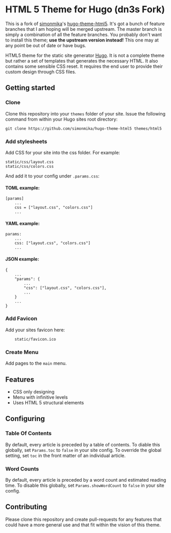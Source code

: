 # HTML 5 Theme for Hugo (dn3s Fork)

This is a fork of [simonmika](https://github.com/simonmika)'s [hugo-theme-html5](https://github.com/simonmika/hugo-theme-html5).
It's got a bunch of feature branches that I am hoping will be merged upstream. The master branch is simply a combination of all the feature branches.
You probably don't want to install this theme; **use the upstream version instead!**
This one may at any point be out of date or have bugs. 

HTML5 theme for the static site generator [Hugo](http://http://hugo.spf13.com).
It is not a complete theme but rather a set of templates that generates the necessary HTML. It also contains some sensible CSS reset.
It requires the end user to provide their custom design through CSS files.

## Getting started
### Clone
Clone this repository into your `themes` folder of your site. Issue the following command from within your Hugo sites root directory:

	git clone https://github.com/simonmika/hugo-theme-html5 themes/html5

### Add stylesheets
Add CSS for your site into the css folder. For example:

```
static/css/layout.css
static/css/colors.css
```

And add it to your config under `.params.css`:

#### TOML example:

```
[params]
	...
	css = ["layout.css", "colors.css"]
	...
```

#### YAML example:

```
params:
	...
	css: ["layout.css", "colors.css"]
	...
```

#### JSON example:

```
{
	...
	"params": {
		...
		"css": ["layout.css", "colors.css"],
		...
	}
	...
}
```

### Add Favicon
Add your sites favicon here:

```
	static/favicon.ico
```

### Create Menu
Add pages to the `main` menu.

## Features
 * CSS only designing
 * Menu with infinitive levels
 * Uses HTML 5 structural elements

## Configuring

### Table Of Contents

By default, every article is preceded by a table of contents.
To diable this globally, set `Params.toc` to `false` in your site config.
To override the global setting, set `toc` in the front matter of an individual article.

### Word Counts

By default, every article is preceded by a word count and estimated reading time.
To disable this globally, set `Params.showWordCount` to `false` in your site config.

## Contributing

Please clone this repository and create pull-requests for any features that could have a more general use and that fit within the vision of this theme.
